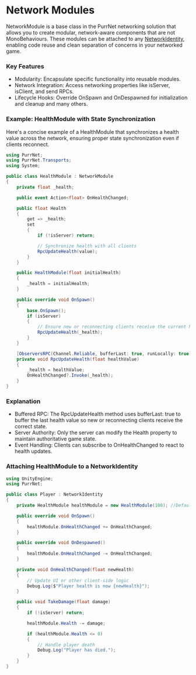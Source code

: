 # Network Modules

NetworkModule is a base class in the PurrNet networking solution that allows you to create modular, network-aware components that are not MonoBehaviours. These modules can be attached to any [NetworkIdentity](network-identity/), enabling code reuse and clean separation of concerns in your networked game.

### Key Features

* Modularity: Encapsulate specific functionality into reusable modules.
* Network Integration: Access networking properties like isServer, isClient, and send RPCs.
* Lifecycle Hooks: Override OnSpawn and OnDespawned for initialization and cleanup and many others.

### Example: HealthModule with State Synchronization

Here's a concise example of a HealthModule that synchronizes a health value across the network, ensuring proper state synchronization even if clients reconnect.

```csharp
using PurrNet;
using PurrNet.Transports;
using System;

public class HealthModule : NetworkModule
{
    private float _health;

    public event Action<float> OnHealthChanged;

    public float Health
    {
        get => _health;
        set
        {
            if (!isServer) return;

            // Synchronize health with all clients
            RpcUpdateHealth(value);
        }
    }

    public HealthModule(float initialHealth)
    {
        _health = initialHealth;
    }

    public override void OnSpawn()
    {
        base.OnSpawn();
        if (isServer)
        {
            // Ensure new or reconnecting clients receive the current health
            RpcUpdateHealth(_health);
        }
    }

    [ObserversRPC(Channel.Reliable, bufferLast: true, runLocally: true)]
    private void RpcUpdateHealth(float healthValue)
    {
        _health = healthValue;
        OnHealthChanged?.Invoke(_health);
    }
}
```

### Explanation

* Buffered RPC: The RpcUpdateHealth method uses bufferLast: true to buffer the last health value so new or reconnecting clients receive the correct state.
* Server Authority: Only the server can modify the Health property to maintain authoritative game state.
* Event Handling: Clients can subscribe to OnHealthChanged to react to health updates.

### Attaching HealthModule to a NetworkIdentity

```csharp
using UnityEngine;
using PurrNet;

public class Player : NetworkIdentity
{
    private HealthModule healthModule = new HealthModule(100); //Default to 100hp

    public override void OnSpawn()
    {
        healthModule.OnHealthChanged += OnHealthChanged;
    }

    public override void OnDespawned()
    {
        healthModule.OnHealthChanged -= OnHealthChanged;
    }

    private void OnHealthChanged(float newHealth)
    {
        // Update UI or other client-side logic
        Debug.Log($"Player health is now {newHealth}");
    }

    public void TakeDamage(float damage)
    {
        if (!isServer) return;

        healthModule.Health -= damage;

        if (healthModule.Health <= 0)
        {
            // Handle player death
            Debug.Log("Player has died.");
        }
    }
}
```
